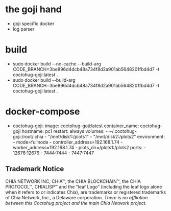 # the goji hand
- goji specific docker
- log parser

# build
- sudo docker build --no-cache --build-arg CODE_BRANCH=3be896d4dcb48a734f8d2a901ab5648201fbd4d7 -t coctohug-goji:latest .
- sudo docker build --build-arg CODE_BRANCH=3be896d4dcb48a734f8d2a901ab5648201fbd4d7 -t coctohug-goji:latest .

# docker-compose
- coctohug-goji: 
        image: coctohug-goji:latest 
        container_name: coctohug-goji
        hostname: pc1 
        restart: always 
        volumes: 
            - ~/.coctohug-goji:/root/.chia 
            - "/mnt/disk1:/plots1" 
            - "/mnt/disk2:/plots2" 
        environment: 
            - mode=fullnode 
            - controller_address=192.168.1.74 
            - worker_address=192.168.1.74
            - plots_dir=/plots1:/plots2 
        ports: 
            - 12676:12676 
            - 7444:7444 
            - 7447:7447

## Trademark Notice
CHIA NETWORK INC, CHIA™, the CHIA BLOCKCHAIN™, the CHIA PROTOCOL™, CHIALISP™ and the “leaf Logo” (including the leaf logo alone when it refers to or indicates Chia), are trademarks or registered trademarks of Chia Network, Inc., a Delaware corporation. *There is no affliation between this Coctohug project and the main Chia Network project.*
 
 
 
 

